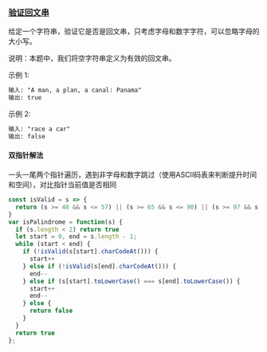 ### [验证回文串](https://leetcode-cn.com/problems/valid-palindrome/)

给定一个字符串，验证它是否是回文串，只考虑字母和数字字符，可以忽略字母的大小写。

说明：本题中，我们将空字符串定义为有效的回文串。

示例 1:
```html
输入: "A man, a plan, a canal: Panama"
输出: true
```
示例 2:
```html
输入: "race a car"
输出: false
```

#### 双指针解法
一头一尾两个指针遍历，遇到非字母和数字跳过（使用ASCII码表来判断提升时间和空间），对比指针当前值是否相同
```javascript
const isValid = s => {
  return (s >= 48 && s <= 57) || (s >= 65 && s <= 90) || (s >= 97 && s <= 122)
}
var isPalindrome = function(s) {
  if (s.length < 2) return true
  let start = 0, end = s.length - 1;
  while (start < end) {
    if (!isValid(s[start].charCodeAt())) {
      start++
    } else if (!isValid(s[end].charCodeAt())) {
      end--
    } else if (s[start].toLowerCase() === s[end].toLowerCase()) {
      start++
      end--
    } else {
      return false
    }
  }
  return true
};
```
